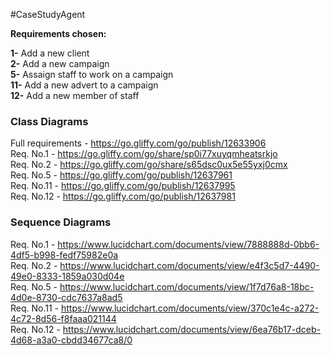 #CaseStudyAgent

**Requirements chosen:**  

**1-** Add a new client  
**2-** Add a new campaign  
**5-** Assaign staff to work on a campaign  
**11-** Add a new advert to a campaign  
**12-** Add a new member of staff  

### Class Diagrams

Full requirements - https://go.gliffy.com/go/publish/12633906  
Req. No.1 - https://go.gliffy.com/go/share/sp0i77xuyqmheatsrkjo  
Req. No.2 - https://go.gliffy.com/go/share/s65dsc0ux5e55yxj0cmx  
Req. No.5 - https://go.gliffy.com/go/publish/12637961  
Req. No.11 - https://go.gliffy.com/go/publish/12637995  
Req. No.12 - https://go.gliffy.com/go/publish/12637981

### Sequence Diagrams

Req. No.1 - https://www.lucidchart.com/documents/view/7888888d-0bb6-4df5-b998-fedf75982e0a  
Req. No.2 - https://www.lucidchart.com/documents/view/e4f3c5d7-4490-49e0-8333-1859a030d04e  
Req. No.5 - https://www.lucidchart.com/documents/view/1f7d76a8-18bc-4d0e-8730-cdc7637a8ad5  
Req. No.11 - https://www.lucidchart.com/documents/view/370c1e4c-a272-4c72-8d56-f8faaa021144  
Req. No.12 - https://www.lucidchart.com/documents/view/6ea76b17-dceb-4d68-a3a0-cbdd34677ca8/0
